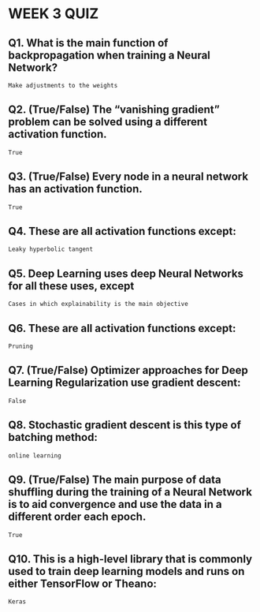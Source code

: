 # WEEK 3 QUIZ

## Q1. What is the main function of backpropagation when training a Neural Network?

`Make adjustments to the weights`

## Q2. (True/False) The “vanishing gradient” problem can be solved using a different activation function.
`True`
## Q3. (True/False) Every node in a neural network has an activation function.
`True`

## Q4. These are all activation functions except:
`Leaky hyperbolic tangent`

## Q5. Deep Learning uses deep Neural Networks for all these uses, except
`Cases in which explainability is the main objective`

## Q6. These are all activation functions except:
`Pruning`

## Q7. (True/False) Optimizer approaches for Deep Learning Regularization use gradient descent:
`False`

## Q8. Stochastic gradient descent is this type of batching method:

`online learning`

## Q9. (True/False) The main purpose of data shuffling during the training of a Neural Network is to aid convergence and use the data in a different order each epoch.

`True`

## Q10. This is a high-level library that is commonly used to train deep learning models and runs on either TensorFlow or Theano:
`Keras`
